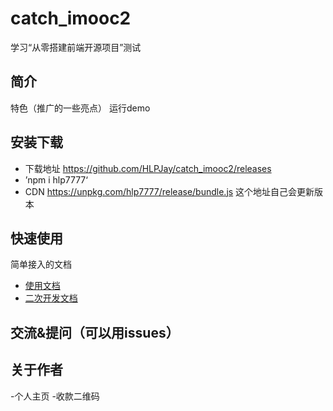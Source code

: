 # catch_imooc2
学习“从零搭建前端开源项目”测试

## 简介

特色（推广的一些亮点）
运行demo

## 安装下载

- 下载地址 https://github.com/HLPJay/catch_imooc2/releases
- ’npm i hlp7777‘
- CDN https://unpkg.com/hlp7777/release/bundle.js   这个地址自己会更新版本

## 快速使用

简单接入的文档

 - [使用文档](./doc/use/README.md)
 - [二次开发文档](./doc/dev/README.md)

## 交流&提问（可以用issues）


## 关于作者

-个人主页
-收款二维码